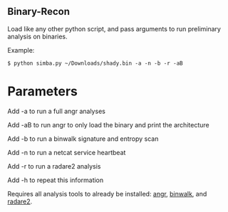 ## Binary-Recon

Load like any other python script, and pass arguments to run preliminary analysis on binaries.

Example:

`$ python simba.py ~/Downloads/shady.bin -a -n -b -r -aB`

# Parameters

Add -a to run a full angr analyses

Add -aB to run angr to only load the binary and print the architecture

Add -b to run a binwalk signature and entropy scan

Add -n to run a netcat service heartbeat

Add -r to run a radare2 analysis

Add -h to repeat this information

Requires all analysis tools to already be installed: [angr](https://github.com/angr/angr), [binwalk](https://github.com/devttys0/binwalk), and [radare2](https://github.com/radare/radare2).


